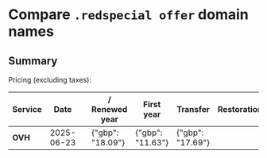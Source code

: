 # Compare `.redspecial offer` domain names

## Summary

Pricing (excluding taxes):

| Service | Date |  | / Renewed year | First year | Transfer | Restoration |
|--|--|--|--|--|--|--|
| **OVH** | 2025-06-23 |  | {"gbp": "18.09"} | {"gbp": "11.63"} | {"gbp": "17.69"} |  |
